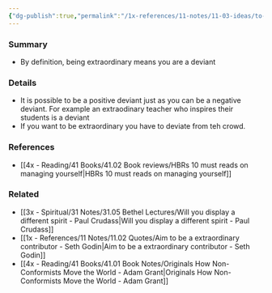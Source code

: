 ```yaml
---
{"dg-publish":true,"permalink":"/1x-references/11-notes/11-03-ideas/to-be-extraordinary-is-to-be-a-deviant/","title":"To be extraordinary is to be a deviant","created":"2023-07-29T18:48:10.592+03:00","updated":"2024-02-14T20:18:21.871+03:00"}
---
```



### Summary
- By definition, being extraordinary means you are a deviant

### Details
- It is possible to be a positive deviant just as you can be a negative deviant. For example an extraodinary teacher who inspires their students is a deviant
- If you want to be extraordinary you have to deviate from teh crowd.

### References
- [[4x - Reading/41 Books/41.02 Book reviews/HBRs 10 must reads on managing yourself\|HBRs 10 must reads on managing yourself]]

### Related
- [[3x - Spiritual/31 Notes/31.05 Bethel Lectures/Will you display a different spirit - Paul Crudass\|Will you display a different spirit - Paul Crudass]]
- [[1x - References/11 Notes/11.02 Quotes/Aim to be a extraordinary contributor - Seth Godin\|Aim to be a extraordinary contributor - Seth Godin]]
- [[4x - Reading/41 Books/41.01 Book Notes/Originals How Non-Conformists Move the World - Adam Grant\|Originals How Non-Conformists Move the World - Adam Grant]]
